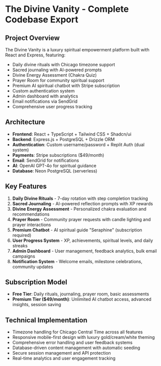 # The Divine Vanity - Complete Codebase Export

## Project Overview
The Divine Vanity is a luxury spiritual empowerment platform built with React and Express, featuring:
- Daily divine rituals with Chicago timezone support
- Sacred journaling with AI-powered prompts
- Divine Energy Assessment (Chakra Quiz)
- Prayer Room for community spiritual support
- Premium AI spiritual chatbot with Stripe subscription
- Custom authentication system
- Admin dashboard with analytics
- Email notifications via SendGrid
- Comprehensive user progress tracking

## Architecture
- **Frontend**: React + TypeScript + Tailwind CSS + Shadcn/ui
- **Backend**: Express.js + PostgreSQL + Drizzle ORM
- **Authentication**: Custom username/password + Replit Auth (dual system)
- **Payments**: Stripe subscriptions ($49/month)
- **Email**: SendGrid for notifications
- **AI**: OpenAI GPT-4o for spiritual guidance
- **Database**: Neon PostgreSQL (serverless)

## Key Features
1. **Daily Divine Rituals** - 7-day rotation with step completion tracking
2. **Sacred Journaling** - AI-powered reflection prompts with XP rewards
3. **Divine Energy Assessment** - Personalized chakra evaluation and recommendations
4. **Prayer Room** - Community prayer requests with candle lighting and prayer interactions
5. **Premium Chatbot** - AI spiritual guide "Seraphine" (subscription required)
6. **User Progress System** - XP, achievements, spiritual levels, and daily streaks
7. **Admin Dashboard** - User management, feedback analytics, bulk email campaigns
8. **Notification System** - Welcome emails, milestone celebrations, community updates

## Subscription Model
- **Free Tier**: Daily rituals, journaling, prayer room, basic assessments
- **Premium Tier ($49/month)**: Unlimited AI chatbot access, advanced insights, session saving

## Technical Implementation
- Timezone handling for Chicago Central Time across all features
- Responsive mobile-first design with luxury gold/cream/white theming
- Comprehensive error handling and user feedback systems
- Database-driven content management with automatic seeding
- Secure session management and API protection
- Real-time analytics and user engagement tracking